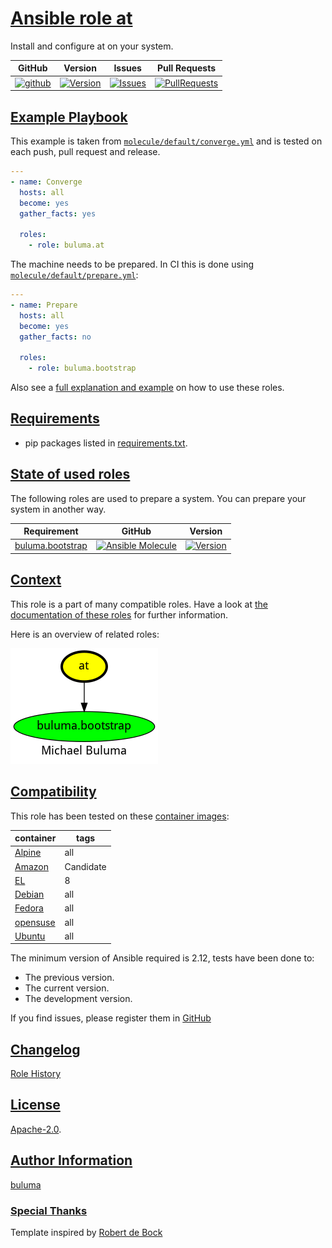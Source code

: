 # [Ansible role at](#at)

Install and configure at on your system.

|GitHub|Version|Issues|Pull Requests|
|------|-------|------|-------------|
|[![github](https://github.com/buluma/ansible-role-at/actions/workflows/molecule.yml/badge.svg)](https://github.com/buluma/ansible-role-at/actions/workflows/molecule.yml)|[![Version](https://img.shields.io/github/release/buluma/ansible-role-at.svg)](https://github.com/buluma/ansible-role-at/releases/)|[![Issues](https://img.shields.io/github/issues/buluma/ansible-role-at.svg)](https://github.com/buluma/ansible-role-at/issues/)|[![PullRequests](https://img.shields.io/github/issues-pr-closed-raw/buluma/ansible-role-at.svg)](https://github.com/buluma/ansible-role-at/pulls/)|

## [Example Playbook](#example-playbook)

This example is taken from [`molecule/default/converge.yml`](https://github.com/buluma/ansible-role-at/blob/master/molecule/default/converge.yml) and is tested on each push, pull request and release.

```yaml
---
- name: Converge
  hosts: all
  become: yes
  gather_facts: yes

  roles:
    - role: buluma.at
```

The machine needs to be prepared. In CI this is done using [`molecule/default/prepare.yml`](https://github.com/buluma/ansible-role-at/blob/master/molecule/default/prepare.yml):

```yaml
---
- name: Prepare
  hosts: all
  become: yes
  gather_facts: no

  roles:
    - role: buluma.bootstrap
```

Also see a [full explanation and example](https://buluma.github.io/how-to-use-these-roles.html) on how to use these roles.


## [Requirements](#requirements)

- pip packages listed in [requirements.txt](https://github.com/buluma/ansible-role-at/blob/master/requirements.txt).

## [State of used roles](#state-of-used-roles)

The following roles are used to prepare a system. You can prepare your system in another way.

| Requirement | GitHub | Version |
|-------------|--------|--------|
|[buluma.bootstrap](https://galaxy.ansible.com/buluma/bootstrap)|[![Ansible Molecule](https://github.com/buluma/ansible-role-bootstrap/actions/workflows/molecule.yml/badge.svg)](https://github.com/buluma/ansible-role-bootstrap/actions/workflows/molecule.yml)|[![Version](https://img.shields.io/github/release/buluma/ansible-role-bootstrap.svg)](https://github.com/shadowwalker/ansible-role-bootstrap)|

## [Context](#context)

This role is a part of many compatible roles. Have a look at [the documentation of these roles](https://buluma.github.io/) for further information.

Here is an overview of related roles:

![dependencies](https://raw.githubusercontent.com/buluma/ansible-role-at/png/requirements.png "Dependencies")

## [Compatibility](#compatibility)

This role has been tested on these [container images](https://hub.docker.com/u/buluma):

|container|tags|
|---------|----|
|[Alpine](https://hub.docker.com/repository/docker/buluma/alpine/general)|all|
|[Amazon](https://hub.docker.com/repository/docker/buluma/amazonlinux/general)|Candidate|
|[EL](https://hub.docker.com/repository/docker/buluma/enterpriselinux/general)|8|
|[Debian](https://hub.docker.com/repository/docker/buluma/debian/general)|all|
|[Fedora](https://hub.docker.com/repository/docker/buluma/fedora/general)|all|
|[opensuse](https://hub.docker.com/repository/docker/buluma/opensuse/general)|all|
|[Ubuntu](https://hub.docker.com/repository/docker/buluma/ubuntu/general)|all|

The minimum version of Ansible required is 2.12, tests have been done to:

- The previous version.
- The current version.
- The development version.

If you find issues, please register them in [GitHub](https://github.com/buluma/ansible-role-at/issues)

## [Changelog](#changelog)

[Role History](https://github.com/buluma/ansible-role-at/blob/master/CHANGELOG.md)

## [License](#license)

[Apache-2.0](https://github.com/buluma/ansible-role-at/blob/master/LICENSE).

## [Author Information](#author-information)

[buluma](https://buluma.github.io/)


### [Special Thanks](#special-thanks)

Template inspired by [Robert de Bock](https://github.com/robertdebock)
